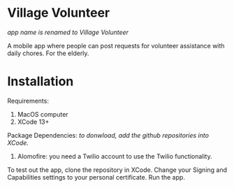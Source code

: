 # Village Volunteer 
*app name is renamed to Village Volunteer*

A mobile app where people can post requests for volunteer assistance with daily chores. For the elderly.

# Installation

Requirements:
1. MacOS computer
1. XCode 13+

Package Dependencies:
*to donwload, add the github repositories into XCode.*
1. Alomofire: you need a Twilio account to use the Twilio functionality. 

To test out the app, clone the repository in XCode. Change your Signing and Capabilities settings to your personal certificate. Run the app. 
